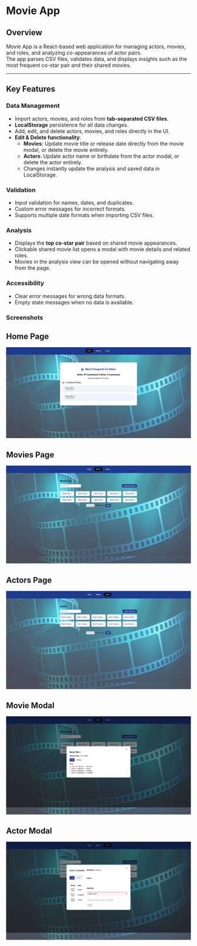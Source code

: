# Movie App

## Overview
Movie App is a React-based web application for managing actors, movies, and roles, and analyzing co-appearances of actor pairs.  
The app parses CSV files, validates data, and displays insights such as the most frequent co-star pair and their shared movies.

---

## Key Features

### **Data Management**
- Import actors, movies, and roles from **tab-separated CSV files**.
- **LocalStorage** persistence for all data changes.
- Add, edit, and delete actors, movies, and roles directly in the UI.
- **Edit & Delete functionality**:
  - **Movies**: Update movie title or release date directly from the movie modal, or delete the movie entirely.
  - **Actors**: Update actor name or birthdate from the actor modal, or delete the actor entirely.
  - Changes instantly update the analysis and saved data in LocalStorage.

### **Validation**
- Input validation for names, dates, and duplicates.
- Custom error messages for incorrect formats.
- Supports multiple date formats when importing CSV files.

### **Analysis**
- Displays the **top co-star pair** based on shared movie appearances.
- Clickable shared movie list opens a modal with movie details and related roles.
- Movies in the analysis view can be opened without navigating away from the page.

### **Accessibility**
- Clear error messages for wrong data formats.
- Empty state messages when no data is available.

###  Screenshots

## Home Page
![Home Page](./screenshots/home-page.png)

## Movies Page
![Movies Page](./screenshots/movies-page.png)

## Actors Page
![Actors Page](./screenshots/actors-page.png)

## Movie Modal
![Movies Page](./screenshots/movie-modal.png)

## Actor Modal
![Actors Page](./screenshots/actor-modal.png)